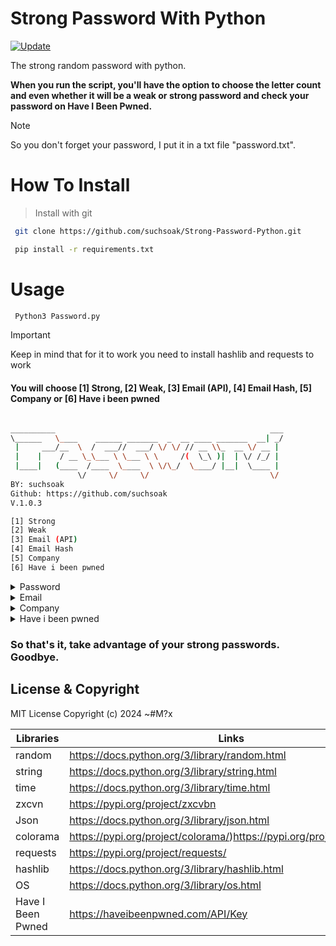 # Strong Password With Python
[![Update](https://github.com/suchsoak/Strong-Password-Python/actions/workflows/main.yml/badge.svg)](https://github.com/suchsoak/Strong-Password-Python/actions/workflows/main.yml)

The strong random password with python.

**When you run the script, you'll have the option to choose the letter count and even whether it will be a weak or strong password and check your password on Have I Been Pwned.**

>[!NOTE]
>So you don't forget your password, I put it in a txt file "password.txt".


# How To Install

> Install with git

```sh
 git clone https://github.com/suchsoak/Strong-Password-Python.git

```
```sh
 pip install -r requirements.txt  
```

# Usage

```sh
 Python3 Password.py
```

>[!IMPORTANT]
>Keep in mind that for it to work you need to install hashlib and requests to work

#### You will choose [1] Strong, [2] Weak, [3] Email (API), [4] Email Hash, [5] Company or [6] Have i been pwned

```sh

__________                                                ___
\______   \____    ______ _______  _  __ ____ _______  __| _/
 |     ___/__  \  /  ___//  ___/ \/ \/ // __ \\_  __ \/ __ | 
 |    |    / __ \_\___ \ \___ \ \     /(  \_\ )|  | \/ /_/ | 
 |____|   (____  /____  \____  \ \/\_/  \____/ |__|  \____ | 
               \/     \/     \/                           \/ 
BY: suchsoak
Github: https://github.com/suchsoak       
V.1.0.3                   

[1] Strong
[2] Weak
[3] Email (API)
[4] Email Hash
[5] Company
[6] Have i been pwned

```
<details>
 
<summary>Password</summary>

## You will choose the number of words

```sh
 __________                                                ___
\______   \____    ______ _______  _  __ ____ _______  __| _/
 |     ___/__  \  /  ___//  ___/ \/ \/ // __ \_  __ \/ __ | 
 |    |    / __ \_\___ \ \___ \ \     /(  \_\ )|  | \/ /_/ | 
 |____|   (____  /____  \____  \ \/\_/  \____/ |__|  \____ | 
               \/     \/     \/                           \/ 
BY: suchsoak
Github: https://github.com/suchsoak                          
v.1.0.3

[1] Strong
[2] Weak
[3] Email (API)
[4] Email Hash
[5] Company
[6] Have i been pwned

Put the namber: 1

--------------
[!] Strong
--------------

Quantity: 20
```


# Information About zxcvbn 

```sh
calc_time: Time taken to calculate the password strength.
crack_times_display: Time estimates to crack the password in different scenarios.
crack_times_seconds: Time estimates to crack the password in seconds.
feedback: Feedback on the password, such as suggestions to improve it.
guesses: Number of guesses required to crack the password.
guesses_log10: Logarithm base 10 of the number of guesses required to crack the password.
password: The password that was evaluated.
score: Password score based on its strength.
sequence: A sequence of tokens (parts) of the password that were individually analyzed.
```

# Example zxcvbn

```sh
{
    'password': 'JohnSmith123',
    'score': 2,
    'guesses': 2567800,
    'guesses_log10': 6.409561194521849,
    'calc_time': datetime.timedelta(0, 0, 5204)
    'feedback': {
        'warning': '',
        'suggestions': [
            'Add another word or two. Uncommon words are better.',
            "Capitalization doesn't help very much"
        ]
    },
    'crack_times_display': {
        'offline_fast_hashing_1e10_per_second': 'less than a second'
        'offline_slow_hashing_1e4_per_second': '4 minutes',
        'online_no_throttling_10_per_second': '3 days',
        'online_throttling_100_per_hour': '3 years',
    },
    'crack_times_seconds': {
        'offline_fast_hashing_1e10_per_second': 0.00025678,
        'offline_slow_hashing_1e4_per_second': 256.78
        'online_no_throttling_10_per_second': 256780.0,
        'online_throttling_100_per_hour': 92440800.0,
    },
    'sequence': [{
        'matched_word': 'john',
        'rank': 2,
        'pattern': 'dictionary',
        'reversed': False,
        'token': 'John',
        'l33t': False,
        'uppercase_variations': 2,
        'i': 0,
        'guesses': 50,
        'l33t_variations': 1,
        'dictionary_name': 'male_names',
        'base_guesses': 2,
        'guesses_log10': 1.6989700043360185,
        'j': 3
    }, {
        'matched_word': 'smith123',
        'rank': 12789,
        'pattern': 'dictionary',
        'reversed': False,
        'token': 'Smith123',
        'l33t': False,
        'uppercase_variations': 2,
        'i': 4,
        'guesses': 25578,
        'l33t_variations': 1,
        'dictionary_name': 'passwords',
        'base_guesses': 12789,
        'guesses_log10': 4.407866583030775,
        'j': 11
    }],
}
 
```

## Example in the script

```sh
__________                                                ___
\______   \____    ______ _______  _  __ ____ _______  __| _/
 |     ___/__  \  /  ___//  ___/ \/ \/ // __ \_  __ \/ __ | 
 |    |    / __ \_\___ \ \___ \ \     /(  \_\ )|  | \/ /_/ | 
 |____|   (____  /____  \____  \ \/\_/  \____/ |__|  \____ | 
               \/     \/     \/                           \/ 
BY: suchsoak
Github: https://github.com/suchsoak                          
v.1.0.3

[1] Strong
[2] Weak
[3] Email (API)
[4] Email Hash
[5] Company
[6] Have i been pwned

Put the namber: 1

--------------
[!] Strong
--------------

Quantity: 20

-----------------
[!] Your STRONG password:  21GJu>*KrjeC{hds"~ca
-----------------

[*] Your Password is saven in: password.txt

[*] Information about your password:
	
{
    "calc_time": "0:00:00.005670",
    "crack_times_display": {
        "offline_fast_hashing_1e10_per_second": "centuries",
        "offline_slow_hashing_1e4_per_second": "centuries",
        "online_no_throttling_10_per_second": "centuries",
        "online_throttling_100_per_hour": "centuries"
    },
    "crack_times_seconds": {
        "offline_fast_hashing_1e10_per_second": "10000000000.0000000001",
        "offline_slow_hashing_1e4_per_second": "10000000000000000.0001",
        "online_no_throttling_10_per_second": "10000000000000000000.1",
        "online_throttling_100_per_hour": "3600000000000000199876.144433"
    },
    "feedback": {
        "suggestions": [],
        "warning": ""
    },
    "guesses": 100000000000000000001,
    "guesses_log10": 20.0,
    "password": "21GJu>*KrjeC{hds\"~ca",
    "score": 4,
    "sequence": [
        {
            "guesses": 100000000000000000000,
            "guesses_log10": 20.0,
            "i": 0,
            "j": 19,
            "pattern": "bruteforce",
            "token": "21GJu>*KrjeC{hds\"~ca"
        }
    ]
}
```
</details>

<details>
 
<summary>Email</summary>

# Email API

### This is a request to find out if your email has been leaked on the dark web, using the Have i Been pwned API. But for that you need the API key

#### Then, You will put the email and your API key

>You need have the API key

```sh
   Put your API key: admin@gmail.com
```
```sh
   Put your API key: 01010.00100.010.101
```

>Part of the script

```sh

 email = input("Put the email:")
                API = input("Put your API key:")
                url = f"https://haveibeenpwned.com/api/v3/breachedaccount/{email}"
                headers = {"hibp-api-key": "{API}"}  
```

# Email Hash

#### The `Email hash` it creates a hash of the email you put in and checks if that hash has already been leaked, it's an attempt to use the API for free. But it's not 100% that it will work.

#### It's the same thing you do as option 6 sends a hash that checks whether or not it's already `been leaked`.

>Part of the code

```sh
email_1 = input("Put your Email:" )
            colorama.init()
            print(Fore.RED)
            print("\t")
            Email = email_1
            hash_password = hashlib.sha1(Email.encode('utf-8')).hexdigest().upper()
            url = f"https://api.pwnedpasswords.com/range/{hash_password[:5]}"
            req = requests.get(url)
            hashes = req.text.split('\n')
            pwned = False
            for hash in hashes:
                if hash.startswith(hash_password[5:]):
                    pwned = True
                    break
            if pwned: 
                print("[!] Yes, your email has been pwned.")
            else:
                print("[!] No, your email has not been pwned.")
```

#### If you want see more details

| API |  Link |
| ------ | ------ |
|  haveibeenpwned | https://haveibeenpwned.com/API/v3#BreachModel

</details>

<details>
 
<summary>Company</summary>

# Company

#### This option checks if any information from a company has already been leaked, such as sony.

```sh

Put the number: 5

Put the Company:sony
{"Name":"Sony","Title":"Sony","Domain":"sony.com","BreachDate":"2011-06-02","AddedDate":"2013-12-04T00:00:00Z","ModifiedDate":"2013-12-04T00:00:00Z","PwnCount":37103,"Description":"In 2011, Sony suffered breach after breach after breach &mdash; it was a <em>very</em> bad year for them. The breaches spanned various areas of the business ranging from the PlayStation network all the way through to the motion picture arm, Sony Pictures. A SQL Injection vulnerability in <a href=\"http://www.sonypictures.com\" target=\"_blank\" rel=\"noopener\">sonypictures.com</a> lead to <a href=\"http://www.troyhunt.com/2011/06/brief-sony-password-analysis.html\" target=\"_blank\" rel=\"noopener\">tens of thousands of accounts across multiple systems being exposed</a> complete with plain text passwords.","LogoPath":"https://haveibeenpwned.com/Content/Images/PwnedLogos/Sony.png","DataClasses":["Dates of birth","Email addresses","Genders","Names","Passwords","Phone numbers","Physical addresses","Usernames"],"IsVerified":true,"IsFabricated":false,"IsSensitive":false,"IsRetired":false,"IsSpamList":false,"IsMalware":false,"IsSubscriptionFree":false}
Don't have nothing about this company: sony

```

### Note that for this to work you need to get the curl tool which in turn is already standard for any operating system to get it

```sh
   s.system(f'\ncurl https://haveibeenpwned.com/api/v3/breach/{Company}\n')
```
```sh
   https://haveibeenpwned.com/api/v3/breach/sony
```
```sh
   https://haveibeenpwned.com/api/v3/breach/adobe
```
</details>

<details>
 
<summary>Have i been pwned</summary>

# Have i been pwned

```sh

 print("Have I Been Pwned")
            Password = Password
            hash_password = hashlib.sha1(Password.encode('utf-8')).hexdigest().upper()
            url = f"https://api.pwnedpasswords.com/range/{hash_password[:5]}"
            req = requests.get(url)
            hashes = req.text.split('\n')
            pwned = False
            for hash in hashes:
                if hash.startswith(hash_password[5:]):
                    pwned = True
                    break
            if pwned:
                print("[!] Yes, your password has been pwned.")
            else:
                print("[!] No, your password has not been pwned.")
            time.sleep(2)
```

### You can now put an option to verify a specific password of yours that you may or may not have already leaked on the dark web

```sh

Put the namber: 6

                                              ___
            ______ __  _  __ ____   ____   __| _/
            \____ \\ \/ \/ //    \_/ __ \ / __ | 
            |  |_\ \\     /|   |  \  ___/_ /_/ | 
            |   ___/ \/\_/ |___|  /\___  /____ | 
            |__|                \/     \/     \/ 


Put your PASSWORD:

```
</details>
	
### So that's it, take advantage of your strong passwords. Goodbye.

License & Copyright
-----------------------
MIT License Copyright (c) 2024 ~#M?x


| Libraries |  Links |
| ------ | ------ |
| random | https://docs.python.org/3/library/random.html 
| string| https://docs.python.org/3/library/string.html 
| time | https://docs.python.org/3/library/time.html
| zxcvn | https://pypi.org/project/zxcvbn
| Json | https://docs.python.org/3/library/json.html
| colorama | https://pypi.org/project/colorama/)https://pypi.org/project/colorama/
| requests | https://pypi.org/project/requests/
| hashlib  | https://docs.python.org/3/library/hashlib.html 
| OS  | https://docs.python.org/3/library/os.html
| Have I Been Pwned  | https://haveibeenpwned.com/API/Key
